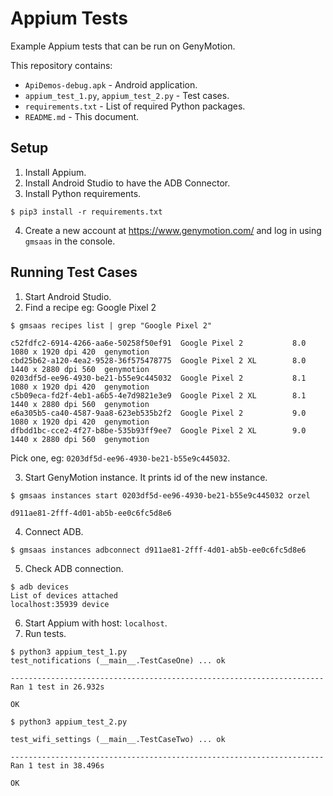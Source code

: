 # Appium Tests

Example Appium tests that can be run on GenyMotion.

This repository contains:
* `ApiDemos-debug.apk` - Android application.
* `appium_test_1.py`, `appium_test_2.py` - Test cases.
* `requirements.txt` - List of required Python packages.
* `README.md` - This document.

## Setup
1. Install Appium.
2. Install Android Studio to have the ADB Connector.
3. Install Python requirements.
```
$ pip3 install -r requirements.txt
```
4. Create a new account at https://www.genymotion.com/ and log in using `gmsaas` in the console.

## Running Test Cases
1. Start Android Studio.
2. Find a recipe eg: Google Pixel 2
```
$ gmsaas recipes list | grep "Google Pixel 2"

c52fdfc2-6914-4266-aa6e-50258f50ef91  Google Pixel 2           8.0        1080 x 1920 dpi 420  genymotion
cbd25b62-a120-4ea2-9528-36f575478775  Google Pixel 2 XL        8.0        1440 x 2880 dpi 560  genymotion
0203df5d-ee96-4930-be21-b55e9c445032  Google Pixel 2           8.1        1080 x 1920 dpi 420  genymotion
c5b09eca-fd2f-4eb1-a6b5-4e7d9821e3e9  Google Pixel 2 XL        8.1        1440 x 2880 dpi 560  genymotion
e6a305b5-ca40-4587-9aa8-623eb535b2f2  Google Pixel 2           9.0        1080 x 1920 dpi 420  genymotion
dfbdd1bc-cce2-4f27-b8be-535b93ff9ee7  Google Pixel 2 XL        9.0        1440 x 2880 dpi 560  genymotion
```
Pick one, eg: `0203df5d-ee96-4930-be21-b55e9c445032`.

3. Start GenyMotion instance. It prints id of the new instance.
```
$ gmsaas instances start 0203df5d-ee96-4930-be21-b55e9c445032 orzel

d911ae81-2fff-4d01-ab5b-ee0c6fc5d8e6
```

4. Connect ADB.
```
$ gmsaas instances adbconnect d911ae81-2fff-4d01-ab5b-ee0c6fc5d8e6
```

5. Check ADB connection.
```
$ adb devices
List of devices attached
localhost:35939	device
```

6. Start Appium with host: `localhost`.
7. Run tests.
```
$ python3 appium_test_1.py
test_notifications (__main__.TestCaseOne) ... ok

----------------------------------------------------------------------
Ran 1 test in 26.932s

OK
```

```
$ python3 appium_test_2.py

test_wifi_settings (__main__.TestCaseTwo) ... ok

----------------------------------------------------------------------
Ran 1 test in 38.496s

OK
```
